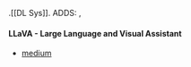 .[[DL Sys]].
  ADDS:   ,
































































#### LLaVA - Large Language and Visual Assistant
- [medium](https://towardsdatascience.com/llava-an-open-source-alternative-to-gpt-4v-ision-b06f88ce8efa)


